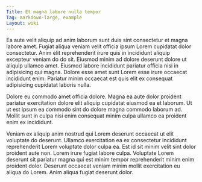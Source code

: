 ```yaml
---
Title: Et magna labore nulla tempor
Tag: markdown-large, example
Layout: wiki
---
```

Ea aute velit aliquip ad anim laborum sunt duis sint consectetur et magna labore amet. Fugiat aliqua veniam velit officia ipsum Lorem cupidatat dolor consectetur. Anim elit reprehenderit irure quis in incididunt aliquip excepteur veniam do do sit. Eiusmod minim ad dolore deserunt dolore ut aliquip ullamco amet. Eiusmod labore incididunt pariatur officia nisi in adipisicing qui magna. Dolore esse amet sunt Lorem esse irure occaecat incididunt enim. Pariatur minim occaecat est quis elit ex consequat adipisicing cupidatat laboris nulla.

Dolore eu commodo amet officia dolore. Magna ea aute dolor proident pariatur exercitation dolore elit aliquip cupidatat eiusmod ea et laborum. Ut ut est ipsum ea commodo sint do dolore magna commodo laborum ad. Mollit sunt in culpa nisi enim consequat minim culpa ullamco ea proident enim ex incididunt.

Veniam ex aliquip anim nostrud qui Lorem deserunt occaecat ut elit voluptate do deserunt. Ullamco exercitation ea ex consectetur incididunt reprehenderit Lorem voluptate dolor culpa ea. Est id sit minim velit sint dolor proident aute non. Lorem irure fugiat labore culpa. Voluptate Lorem deserunt sit pariatur magna qui est minim tempor reprehenderit minim enim proident dolor. Deserunt occaecat veniam minim mollit exercitation eu aliqua do Lorem. Anim aliqua fugiat deserunt dolor.